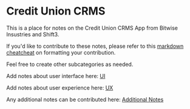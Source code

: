 # Credit Union CRMS

This is a place for notes on the Credit Union CRMS App from Bitwise Insustries and Shift3.

If you'd like to contribute to these notes, please refer to this [markdown cheatcheat](https://github.com/adam-p/markdown-here/wiki/Markdown-Cheatsheet) on formatting your contribution.

Feel free to create other subcategories as needed.

Add notes about user interface here: [UI](./ui.md)

Add notes about user experience here: [UX](./ux.md)

Any additional notes can be contributed here: [Additional Notes](./misc.md)